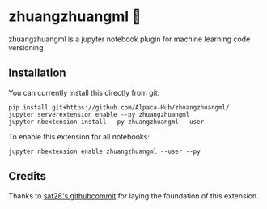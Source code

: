 # zhuangzhuangml 🦙
zhuangzhuangml is a jupyter notebook plugin for machine learning code versioning

## Installation
You can currently install this directly from git:
```
pip install git+https://github.com/Alpaca-Hub/zhuangzhuangml/
jupyter serverextension enable --py zhuangzhuangml
jupyter nbextension install --py zhuangzhuangml --user
```
To enable this extension for all notebooks:
```
jupyter nbextension enable zhuangzhuangml --user --py
```
## Credits
Thanks to [sat28's githubcommit](https://github.com/sat28/githubcommit/) for laying the foundation of this extension.
